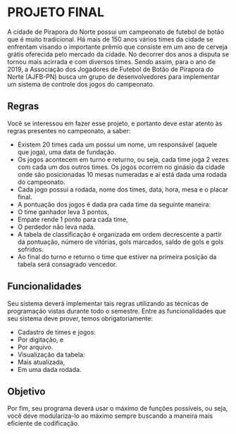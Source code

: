 # PROJETO FINAL

A cidade de Pirapora do Norte possui um campeonato de futebol de botão que é muito
tradicional. 
Há mais de 150 anos vários times da cidade se enfrentam visando o importante
prêmio que consiste em um ano de cerveja grátis oferecida pelo mercado da cidade. No decorrer
dos anos a disputa se tornou mais acirrada e com diversos times. 
Sendo assim, para o ano de
2019, a Associação dos Jogadores de Futebol de Botão de Pirapora do Norte (AJFB-PN) busca
um grupo de desenvolvedores para implementar um sistema de controle dos jogos do
campeonato. 

## Regras

Você se interessou em fazer esse projeto, e portanto deve estar atento às regras
presentes no campeonato, a saber:

* Existem 20 times cada um possui um nome, um responsável (aquele que joga), uma data de
fundação.
* Os jogos acontecem em turno e returno, ou seja, cada time joga 2 vezes com cada um dos
outros times. Os jogos ocorrem no ginásio da cidade onde são posicionadas 10 mesas
numeradas e aí está dada uma rodada do campeonato.
* Cada jogo possui a rodada, nome dos times, data, hora, mesa e o placar final.
* A pontuação dos jogos é dada pra cada time da seguinte maneira:
* O time ganhador leva 3 pontos,
* Empate rende 1 ponto para cada time,
* O perdedor não leva nada.
* A tabela de classificação é organizada em ordem decrescente a partir da pontuação, número
de vitórias, gols marcados, saldo de gols e gols sofridos.
* Ao final do turno e returno o time que estiver na primeira posição da tabela será consagrado
vencedor.

## Funcionalidades

Seu sistema deverá implementar tais regras utilizando as técnicas de programação vistas durante
todo o semestre. Entre as funcionalidades que seu sistema deve prover, temos obrigatoriamente:
* Cadastro de times e jogos:
* Por digitação, e
* Por arquivo.
* Visualização da tabela:
* Mais atualizada,
* Em uma dada rodada.

## Objetivo
Por fim, seu programa deverá usar o máximo de funções possíveis, ou seja, você deve
modulariza-lo ao máximo sempre buscando a maneira mais eficiente de codificação.
